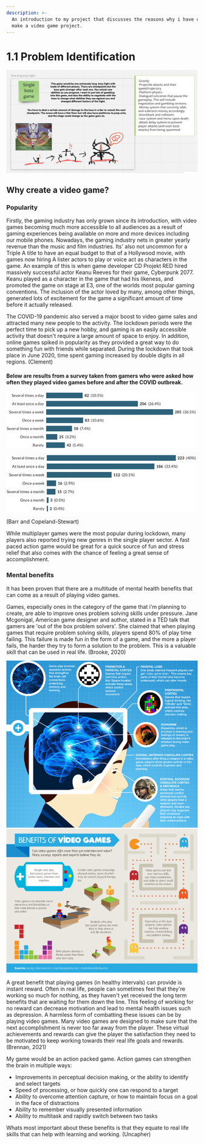 ```yaml
---
description: >-
  An introduction to my project that discusses the reasons why i have chosen to
  make a video game project.
---
```


# 1.1 Problem Identification

![The base idea i have chosen for my project.](<../.gitbook/assets/Screenshot 2022-03-17 at 10.06.33.png>)

## Why create a video game?

### Popularity

Firstly, the gaming industry has only grown since its introduction, with video games becoming much more accessible to all audiences as a result of gaming experiences being available on more and more devices including our mobile phones. Nowadays, the gaming industry nets in greater yearly revenue than the music and film industries. Its' also not uncommon for a Triple A title to have an equal budget to that of a Hollywood movie, with games now hiring A lister actors to play or voice act as characters in the game. An example of this is when game developer CD Projekt RED hired massively successful actor Keanu Reeves for their game, Cyberpunk 2077. Keanu played as a character in the game that had his likeness, and promoted the game on stage at E3, one of the worlds most popular gaming conventions. The inclusion of the actor loved by many, among other things, generated lots of excitement for the game a significant amount of time before it actually released.&#x20;

The COVID-19 pandemic also served a major boost to video game sales and attracted many new people to the activity. The lockdown periods were the perfect time to pick up a new hobby, and gaming is an easily accessible activity that doesn't require a large amount of space to enjoy. In addition, online games spiked in popularity as they provided a great way to do something fun with friends while separated. During the lockdown that took place in June 2020, time spent gaming increased by double digits in all regions. (Clement)&#x20;

#### **Below are results from a survey taken from gamers who were asked how often they played video games before and after the COVID outbreak.**

![Pre outbreak](<../.gitbook/assets/image (2) (1).png>)

![Post outbreak](<../.gitbook/assets/image (3).png>)

(Barr and Copeland-Stewart)

While multiplayer games were the most popular during lockdown, many players also reported trying new genres in the single player sector. A fast paced action game would be great for a quick source of fun and stress relief that also comes with the chance of feeling a great sense of accomplishment.

### **Mental benefits**

It has been proven that there are a multitude of mental health benefits that can come as a result of playing video games.&#x20;

Games, especially ones in the category of the game that i'm planning to create, are able to improve ones problem solving skills under pressure. Jane Mcgonigal, American game designer and author, stated in a TED talk that gamers are 'out of the box problem solvers'. She claimed that when playing games that require problem solving skills, players spend 80% of play time failing. This failure is made fun in the form of a game, and the more a player fails, the harder they try to form a solution to the problem. This is a valuable skill that can be used in real life. (Brooke, 2020)

![](<../.gitbook/assets/image (1).png>)![](<../.gitbook/assets/image (1) (1) (1).png>)

A great benefit that playing games (in healthy intervals) can provide is instant reward. Often in real life, people can sometimes feel that they're working so much for nothing, as they haven't yet received the long term benefits that are waiting for them down the line. This feeling of working for no reward can decrease motivation and lead to mental health issues such as depression. A harmless form of combatting these issues can be by playing video games. Many video games are designed to make sure that the next accomplishment is never too far away from the player. These virtual achievements and rewards can give the player the satisfaction they need to be motivated to keep working towards their real life goals and rewards. (Brennan, 2021)

My game would be an action packed game. Action games can strengthen the brain in multiple ways:

* Improvements in perceptual decision making, or the ability to identify and select targets
* Speed of processing, or how quickly one can respond to a target
* Ability to overcome attention capture, or how to maintain focus on a goal in the face of distractions
* Ability to remember visually presented information
* Ability to multitask and rapidly switch between two tasks

Whats most important about these benefits is that they equate to real life skills that can help with learning and working. (Uncapher)







